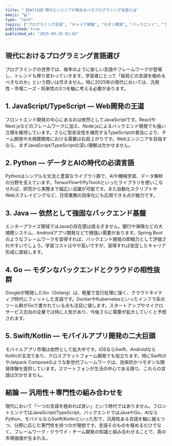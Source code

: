 ```yaml
---
title: "【DAY110】現代エンジニアが極めるべきプログラミング言語とは"
emoji: "💻"
type: "tech"
topics: ["プログラミング言語", "キャリア戦略", "モダン開発", "バックエンド", "フロントエンド"]
published: true
published_at: "2025-09-28 02:42"
---
```


## 現代におけるプログラミング言語選び

プログラミングの世界では、毎年のように新しい言語やフレームワークが登場し、トレンドも移り変わっていきます。学習者にとって「結局どの言語を極めるべきなのか」という問いは尽きません。特に2025年の現代においては、汎用性・市場ニーズ・将来性の3つを軸に考える必要があります。

## 1. JavaScript/TypeScript ― Web開発の王道

フロントエンド開発の中心にあるのは依然としてJavaScriptです。ReactやNext.jsなどのフレームワークに加え、Node.jsによるバックエンド開発でも強い立場を維持しています。さらに型安全性を補完するTypeScriptの普及により、チーム開発や大規模開発における需要は右肩上がりです。Webエンジニアを目指すなら、まずJavaScript/TypeScriptの深い理解は欠かせません。

## 2. Python ― データとAIの時代の必須言語

Pythonはシンプルな文法と豊富なライブラリ群で、AIや機械学習、データ解析の分野を支えています。TensorFlowやPyTorchといったライブラリを使いこなせれば、研究から実務まで幅広い活躍が可能です。また自動化スクリプトやWebスクレイピングなど、日常業務の効率化にも応用できる点が魅力です。

## 3. Java ― 依然として強固なバックエンド基盤

エンタープライズ領域ではJavaの存在感は揺るぎません。銀行や保険などの大規模システム、Androidアプリ開発などで根強い需要があります。Spring Bootのようなフレームワークを習得すれば、バックエンド開発の即戦力として評価されやすいでしょう。学習コストはやや高いですが、習得すれば安定したキャリア形成に直結します。

## 4. Go ― モダンなバックエンドとクラウドの相性抜群

Googleが開発したGo（Golang）は、軽量で並行処理に強く、クラウドネイティブ時代にフィットした言語です。DockerやKubernetesといったインフラ系のツール群がGoで書かれている点も注目に値します。スタートアップやマイクロサービス志向の企業では特に人気があり、今後さらに需要が拡大していくと予想されます。

## 5. Swift/Kotlin ― モバイルアプリ開発の二大巨頭

モバイルアプリ市場は依然として拡大中です。iOSならSwift、AndroidならKotlinが主流であり、クロスプラットフォーム開発でも役立ちます。特にSwiftUIやJetpack Composeのような新世代フレームワークは、効率的かつモダンな開発体験を提供しています。スマートフォンが生活の中心である限り、これらの言語は欠かせません。

## 結論 ― 汎用性＋専門性の組み合わせを

現代において「一つの言語を極めれば良い」という時代ではありません。フロントエンドではJavaScript/TypeScript、バックエンドではJavaやGo、AIならPython、モバイルならSwift/Kotlinといった形で、汎用性ある言語を軸に据えつつ、分野に応じた専門性を持つのが理想です。言語そのものを極めるだけでなく、フレームワーク・クラウド・チーム開発の知識と組み合わせることで、真の市場価値が生まれる。